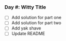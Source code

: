 ### Day #: Witty Title

- [ ] Add solution for part one
- [ ] Add solution for part two
- [ ] Add yak shave
- [ ] Update README
